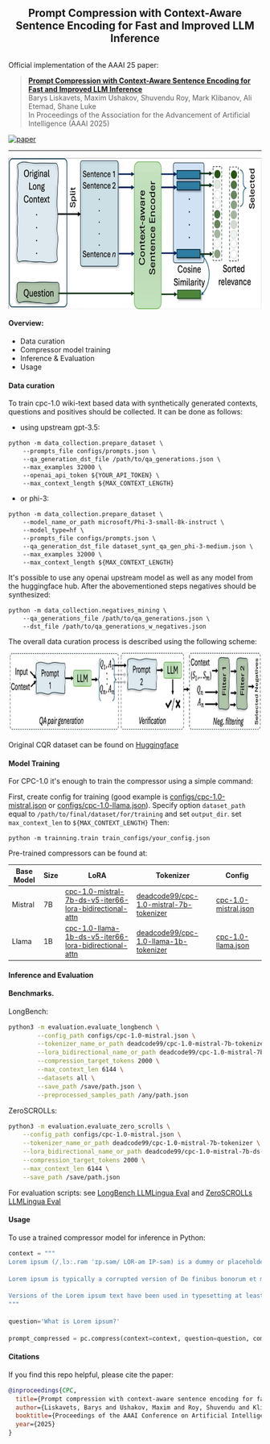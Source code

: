 <div style="display: flex; align-items: center;">
    <div style="flex-grow: 1;" align="center">
        <h2 align="center">Prompt Compression with Context-Aware Sentence Encoding for Fast and Improved LLM Inference</h2>
    </div>
</div>

Official implementation of the AAAI 25 paper:

> [**Prompt Compression with Context-Aware Sentence Encoding for Fast and Improved LLM Inference**](https://arxiv.org/abs/2409.01227) <br>
> Barys Liskavets, Maxim Ushakov, Shuvendu Roy, Mark Klibanov, Ali Etemad, Shane Luke<br>
> In Proceedings of the Association for the Advancement of Artificial Intelligence  (AAAI 2025)

[![paper](https://img.shields.io/badge/arXiv-Paper-<COLOR>.svg)](https://arxiv.org/pdf/2409.01227.pdf)

<hr />


<img src="images/main.jpg" alt="CPC" height="300" align="center">


#### Overview:
- Data curation
- Compressor model training
- Inference & Evaluation
- Usage


#### Data curation

To train cpc-1.0 wiki-text based data with synthetically generated contexts, questions and positives should be collected.
It can be done as follows:
- using upstream gpt-3.5:
```
python -m data_collection.prepare_dataset \
    --prompts_file configs/prompts.json \
    --qa_generation_dst_file /path/to/qa_generations.json \
    --max_examples 32000 \
    --openai_api_token ${YOUR_API_TOKEN} \
    --max_context_length ${MAX_CONTEXT_LENGTH}
```
- or phi-3:
```
python -m data_collection.prepare_dataset \
    --model_name_or_path microsoft/Phi-3-small-8k-instruct \
    --model_type=hf \
    --prompts_file configs/prompts.json \
    --qa_generation_dst_file dataset_synt_qa_gen_phi-3-medium.json \
    --max_examples 32000 \
    --max_context_length ${MAX_CONTEXT_LENGTH}
```

It's possible to use any openai upstream model as well as any model from the huggingface hub.
After the abovementioned steps negatives should be synthesized:

```
python -m data_collection.negatives_mining \
    --qa_generations_file /path/to/qa_generations.json \
    --dst_file /path/to/qa_generations_w_negatives.json
```

The overall data curation process is described using the following scheme:

<img src="images/data_curation.jpg" alt="Data Curation" height="160" align="center">

Original CQR dataset can be found on [Huggingface](https://huggingface.co/datasets/deadcode99/CQR)

#### Model Training

For CPC-1.0 it's enough to train the compressor using a simple command:

First, create config for training (good example is [configs/cpc-1.0-mistral.json](configs/cpc-1.0-mistral.json) or [configs/cpc-1.0-llama.json](configs/cpc-1.0-llama.json)). 
Specify option `dataset_path` equal to `/path/to/final/dataset/for/training` and set `output_dir`.
set `max_context_len` to `${MAX_CONTEXT_LENGTH}`
Then:
```
python -m trainning.train train_configs/your_config.json
```

Pre-trained compressors can be found at:

| Base Model | Size | LoRA | Tokenizer | Config |
| -------- | ------- | ------- | ------- | ------- |
| Mistral  | 7B | [cpc-1.0-mistral-7b-ds-v5-iter66-lora-bidirectional-attn](https://huggingface.co/deadcode99/cpc-1.0-mistral-7b-ds-v5-iter66-lora-bidirectional-attn) | [deadcode99/cpc-1.0-mistral-7b-tokenizer](https://huggingface.co/deadcode99/cpc-1.0-mistral-7b-tokenizer) | [cpc-1.0-mistral.json](configs/cpc-1.0-mistral.json) |
| Llama | 1B | [cpc-1.0-llama-1b-ds-v5-iter66-lora-bidirectional-attn](https://huggingface.co/deadcode99/cpc-1.0-llama-1b-ds-v5-iter66-lora-bidirectional-attn) | [deadcode99/cpc-1.0-llama-1b-tokenizer](https://huggingface.co/deadcode99/cpc-1.0-llama-1b-tokenizer) | [cpc-1.0-llama.json](configs/cpc-1.0-llama.json) |

#### Inference and Evaluation

#### Benchmarks.

LongBench:
```bash
python3 -m evaluation.evaluate_longbench \
        --config_path configs/cpc-1.0-mistral.json \
        --tokenizer_name_or_path deadcode99/cpc-1.0-mistral-7b-tokenizer \
        --lora_bidirectional_name_or_path deadcode99/cpc-1.0-mistral-7b-ds-v5-iter66-lora-bidirectional-attn \
        --compression_target_tokens 2000 \
        --max_context_len 6144 \
        --datasets all \
        --save_path /save/path.json \
        --preprocessed_samples_path /any/path.json
```
ZeroSCROLLs:
```bash
python3 -m evaluation.evaluate_zero_scrolls \
    --config_path configs/cpc-1.0-mistral.json \
    --tokenizer_name_or_path deadcode99/cpc-1.0-mistral-7b-tokenizer \
    --lora_bidirectional_name_or_path deadcode99/cpc-1.0-mistral-7b-ds-v5-iter66-lora-bidirectional-attn \
    --compression_target_tokens 2000 \
    --max_context_len 6144 \
    --save_path /save/path.json
```

For evaluation scripts:
see [LongBench LLMLingua Eval](https://github.com/microsoft/LLMLingua/blob/main/experiments/llmlingua2/evaluation/eval_longbench.py) and [ZeroSCROLLs LLMLingua Eval](https://github.com/microsoft/LLMLingua/blob/main/experiments/llmlingua2/evaluation/eval_zero_scrolls.py)

#### Usage

To use a trained compressor model for inference in Python:

```python
context = """
Lorem ipsum (/ˌlɔː.rəm ˈɪp.səm/ LOR-əm IP-səm) is a dummy or placeholder text commonly used in graphic design, publishing, and web development to fill empty spaces in a layout that does not yet have content.

Lorem ipsum is typically a corrupted version of De finibus bonorum et malorum, a 1st-century BC text by the Roman statesman and philosopher Cicero, with words altered, added, and removed to make it nonsensical and improper Latin. The first two words themselves are a truncation of dolorem ipsum ("pain itself").

Versions of the Lorem ipsum text have been used in typesetting at least since the 1960s, when it was popularized by advertisements for Letraset transfer sheets.[1] Lorem ipsum was introduced to the digital world in the mid-1980s, when Aldus employed it in graphic and word-processing templates for its desktop publishing program PageMaker. Other popular word processors, including Pages and Microsoft Word, have since adopted Lorem ipsum,[2] as have many LaTeX packages,[3][4][5] web content managers such as Joomla! and WordPress, and CSS libraries such as Semantic UI.
"""

question='What is Lorem ipsum?'

prompt_compressed = pc.compress(context=context, question=question, compression_target_tokens=2000)
```

#### Citations

If you find this repo helpful, please cite the paper:
```bibtex
@inproceedings{CPC,
  title={Prompt compression with context-aware sentence encoding for fast and improved LLM inference},
  author={Liskavets, Barys and Ushakov, Maxim and Roy, Shuvendu and Klibanov, Mark and Etemad, Ali and Luke, Shane},
  booktitle={Proceedings of the AAAI Conference on Artificial Intelligence},
  year={2025}
}
```
